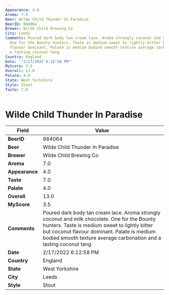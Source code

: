 ```yaml
---
Appearance: 4.0
Aroma: 7.0
Beer: Wilde Child Thunder In Paradise
BeerID: 984064
Brewer: Wilde Child Brewing Co
City: Leeds
Comments: Poured dark body tan cream lace. Aroma strongly coconut and milk chocolate.
  One for the Bounty hunters. Taste is medium sweet to lightly bitter but coconut
  flavour dominant. Palate is medium bodied smooth texture average carbonation and
  a lasting coconut tang
Country: England
Date: '"2/17/2022 6:12:58 PM"'
MyScore: 3.5
Overall: 13.0
Palate: 4.0
State: West Yorkshire
Style: Stout
Taste: 7.0
---
```


# Wilde Child Thunder In Paradise

| Field         | Value |
|---------------|-------|
| **BeerID** | 984064 |
| **Beer** | Wilde Child Thunder In Paradise |
| **Brewer** | Wilde Child Brewing Co |
| **Aroma** | 7.0 |
| **Appearance** | 4.0 |
| **Taste** | 7.0 |
| **Palate** | 4.0 |
| **Overall** | 13.0 |
| **MyScore** | 3.5 |
| **Comments** | Poured dark body tan cream lace. Aroma strongly coconut and milk chocolate. One for the Bounty hunters. Taste is medium sweet to lightly bitter but coconut flavour dominant. Palate is medium bodied smooth texture average carbonation and a lasting coconut tang |
| **Date** | 2/17/2022 6:12:58 PM |
| **Country** | England |
| **State** | West Yorkshire |
| **City** | Leeds |
| **Style** | Stout |
